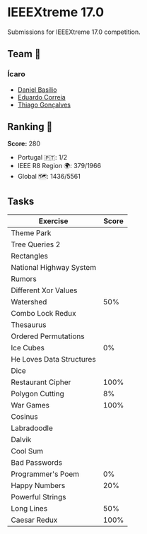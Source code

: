 # IEEEXtreme 17.0

Submissions for IEEEXtreme 17.0 competition.

## Team 👥

### Ícaro

- [Daniel Basílio](https://github.com/danielcbasilio)
- [Eduardo Correia](https://github.com/Educorreia932)
- [Thiago Gonçalves](https://github.com/ThiagoHg80)

## Ranking 🥇

**Score:** 280

- Portugal 🇵🇹: 1/2
- IEEE R8 Region 🌍: 379/1966
- Global 🗺️: 1436/5561

## Tasks 

| Exercise                 | Score |
|--------------------------|-------|
| Theme Park               |       |
| Tree Queries 2           |       |
| Rectangles               |       |
| National Highway System  |       |
| Rumors                   |       |
| Different Xor Values     |       |
| Watershed                | 50%   |
| Combo Lock Redux         |       |
| Thesaurus                |       |
| Ordered Permutations     |       |
| Ice Cubes                | 0%    |
| He Loves Data Structures |       |
| Dice                     |       |
| Restaurant Cipher        | 100%  |
| Polygon Cutting          | 8%    |
| War Games                | 100%  |
| Cosinus                  |       |
| Labradoodle              |       |
| Dalvik                   |       |
| Cool Sum                 |       |
| Bad Passwords            |       |
| Programmer's Poem        | 0%    |
| Happy Numbers            | 20%   |
| Powerful Strings         |       |
| Long Lines               | 50%   |
| Caesar Redux             | 100%  |
